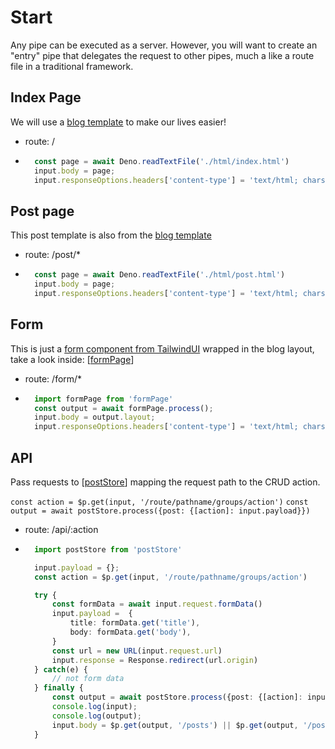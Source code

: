 # Start
Any pipe can be executed as a server. However, you will want to create an "entry" pipe that delegates the request to other pipes, much a like a route file in a traditional framework.

## Index Page
We will use a [blog template](https://github.com/davidgrzyb/tailwind-blog-template/tree/master) to make our lives easier!

- route: /
- ```ts
    const page = await Deno.readTextFile('./html/index.html')
    input.body = page;
    input.responseOptions.headers['content-type'] = 'text/html; charset=utf-8'
    ```

## Post page
This post template is also from the [blog template](https://github.com/davidgrzyb/tailwind-blog-template/tree/master)

- route: /post/*
- ```ts
    const page = await Deno.readTextFile('./html/post.html')
    input.body = page;
    input.responseOptions.headers['content-type'] = 'text/html; charset=utf-8'
    ```

## Form
This is just a [form component from TailwindUI](https://tailwindui.com/components/application-ui/forms/form-layouts) wrapped in the blog layout, take a look inside: [[formPage]]

- route: /form/*
- ```ts
    import formPage from 'formPage'
    const output = await formPage.process();
    input.body = output.layout;
    input.responseOptions.headers['content-type'] = 'text/html; charset=utf-8'
    ```

## API
Pass requests to [[postStore]] mapping the request path to the CRUD action.

`const action = $p.get(input, '/route/pathname/groups/action')`
`const output = await postStore.process({post: {[action]: input.payload}})`

- route: /api/:action
- ```ts
    import postStore from 'postStore'

    input.payload = {};
    const action = $p.get(input, '/route/pathname/groups/action')

    try {
        const formData = await input.request.formData()
        input.payload =  {
            title: formData.get('title'),
            body: formData.get('body'),
        }
        const url = new URL(input.request.url)
        input.response = Response.redirect(url.origin)
    } catch(e) {
        // not form data
    } finally {
        const output = await postStore.process({post: {[action]: input.payload}})
        console.log(input);
        console.log(output);
        input.body = $p.get(output, '/posts') || $p.get(output, '/post')
    }
    ```

[//begin]: # "Autogenerated link references for markdown compatibility"
[formPage]: formPage "FormPage"
[postStore]: postStore "postStore"
[//end]: # "Autogenerated link references"